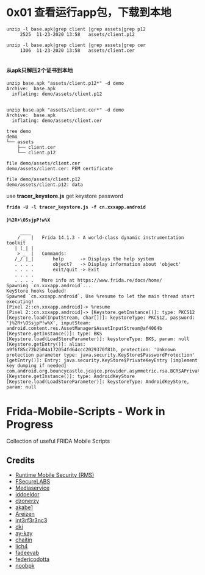 # 0x01 查看运行app包，下载到本地

```
unzip -l base.apk|grep client |grep assets|grep p12
     2525  11-23-2020 13:58   assets/client.p12
     
unzip -l base.apk|grep client |grep assets|grep cer
     1306  11-23-2020 13:58   assets/client.cer
     
```

#### 从apk只解压2个证书到本地

```
unzip base.apk "assets/client.p12*" -d demo
Archive:  base.apk
  inflating: demo/assets/client.p12
  
  
unzip base.apk "assets/client.cer*" -d demo
Archive:  base.apk
  inflating: demo/assets/client.cer
```

```
tree demo
demo
└── assets
    ├── client.cer
    └── client.p12
```

```
file demo/assets/client.cer
demo/assets/client.cer: PEM certificate

file demo/assets/client.p12
demo/assets/client.p12: data
```

use **tracer_keystore.js** get keystore  password

**`frida -U -l tracer_keystore.js -f cn.xxxapp.android`**

#### **`}%2R+\OSsjpP!w%X`**
```
     ____
    / _  |   Frida 14.1.3 - A world-class dynamic instrumentation toolkit
   | (_| |
    > _  |   Commands:
   /_/ |_|       help      -> Displays the help system
   . . . .       object?   -> Display information about 'object'
   . . . .       exit/quit -> Exit
   . . . .
   . . . .   More info at https://www.frida.re/docs/home/
Spawning `cn.xxxapp.android`...
KeyStore hooks loaded!
Spawned `cn.xxxapp.android`. Use %resume to let the main thread start executing!
[Pixel 2::cn.xxxapp.android]-> %resume
[Pixel 2::cn.xxxapp.android]-> [Keystore.getInstance()]: type: PKCS12
[Keystore.load(InputStream, char[])]: keystoreType: PKCS12, password: '}%2R+\OSsjpP!w%X', inputSteam: android.content.res.AssetManager$AssetInputStream@af4064b
[Keystore.getInstance()]: type: BKS
[Keystore.load(LoadStoreParameter)]: keystoreType: BKS, param: null
[Keystore.getEntry()]: alias: a9f6f85c72b2504a172054fd64ccc2029370f81b, protection: 'Unknown protection parameter type: java.security.KeyStore$PasswordProtection'
[getEntry()]: Entry: java.security.KeyStore$PrivateKeyEntry [implement key dumping if needed] com.android.org.bouncycastle.jcajce.provider.asymmetric.rsa.BCRSAPrivateCrtKey
[Keystore.getInstance()]: type: AndroidKeyStore
[Keystore.load(LoadStoreParameter)]: keystoreType: AndroidKeyStore, param: null
```

# Frida-Mobile-Scripts - Work in Progress
Collection of useful FRIDA Mobile Scripts

## Credits 
* [Runtime Mobile Security (RMS)](https://github.com/m0bilesecurity/RMS-Runtime-Mobile-Security)
* [FSecureLABS](https://github.com/FSecureLABS/)
* [Mediaservice](https://techblog.mediaservice.net/)
* [iddoeldor](https://github.com/iddoeldor)
* [dzonerzy](https://github.com/dzonerzy)
* [akabe1](https://github.com/akabe1/my-FRIDA-scripts)
* [Areizen](https://github.com/Areizen)
* [int3rf3r3nc3](https://github.com/interference-security/frida-scripts)
* [dki](https://codeshare.frida.re/@dki/ios10-ssl-bypass/)
* [ay-kay](https://codeshare.frida.re/@ay-kay/ios-dataprotection/)
* [chaitin](https://github.com/chaitin/passionfruit)
* [lich4](https://codeshare.frida.re/@lichao890427/dump-ios/)
* [fadeevab](https://codeshare.frida.re/@fadeevab/intercept-android-apk-crypto-operations/)
* [federicodotta](https://github.com/federicodotta/Brida)
* [noobpk](https://github.com/noobpk/frida-ios-hook)
